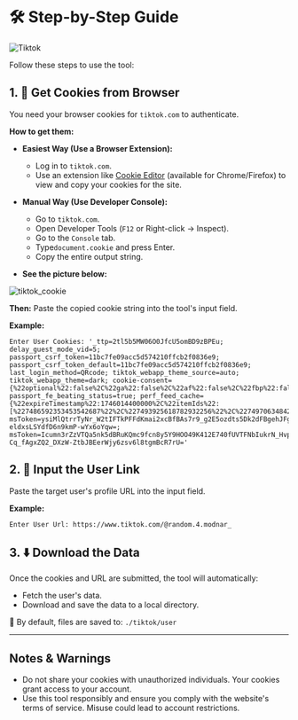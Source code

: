 
# 🛠️ Step-by-Step Guide

![Tiktok](https://github.com/user-attachments/assets/42e3cac9-2033-4254-89a3-a2f09259f1e4)


Follow these steps to use the tool:

## 1. 🔐 Get Cookies from Browser

You need your browser cookies for `tiktok.com` to authenticate.

**How to get them:**

*   **Easiest Way (Use a Browser Extension):**
    - Log in to `tiktok.com`.
    - Use an extension like [Cookie Editor](https://chromewebstore.google.com/detail/cookie-editor/hlkenndednhfkekhgcdicdfddnkalmdm) (available for Chrome/Firefox) to view and copy your cookies for the site.

*   **Manual Way (Use Developer Console):**
    - Go to `tiktok.com`.
    - Open Developer Tools (`F12` or Right-click -> Inspect).
    - Go to the `Console` tab.
    - Type`document.cookie` and press Enter.
    - Copy the entire output string.

*   **See the picture below:**

![tiktok_cookie](https://github.com/user-attachments/assets/c7d7ba46-a0fa-46c3-806a-1ddc9e82b8cb)


**Then:** Paste the copied cookie string into the tool's input field.

**Example:**
```text
Enter User Cookies: '_ttp=2tl5b5MW06O0JfcU5omBD9zBPEu; delay_guest_mode_vid=5; passport_csrf_token=11bc7fe09acc5d574210ffcb2f0836e9; passport_csrf_token_default=11bc7fe09acc5d574210ffcb2f0836e9; last_login_method=QRcode; tiktok_webapp_theme_source=auto; tiktok_webapp_theme=dark; cookie-consent={%22optional%22:false%2C%22ga%22:false%2C%22af%22:false%2C%22fbp%22:false%2C%22lip%22:false%2C%22bing%22:false%2C%22ttads%22:false%2C%22reddit%22:false%2C%22hubspot%22:false%2C%22version%22:%22v10%22}; passport_fe_beating_status=true; perf_feed_cache={%22expireTimestamp%22:1746014400000%2C%22itemIds%22:[%227486592353453542687%22%2C%227493925618782932256%22%2C%227497063484245413127%22]}; msToken=ysiMlQtrrTyNr_W2tIFTkPFFdKmai2xcBfBAs7r9_g2E5ozdts5Dk2dFBgehJFgqUWJFVfHNcNxHYI3FEHI1n5DPPABc4uvA36qQcov4laO_CTMw0m94-eldxsLSYdfD6n9kmP-wYx6oYqw=; msToken=Icumn3rZzVTQa5nk5dBRuKQmc9fcn8y5Y9HOO49K412E740fUVTFNbIukrN_HvpmVAvqK7YmwQtgTGGPi3uPf7JjEDSWi12PspN-Cq_fAgxZQ2_DXzW-ZtbJBEerWjy6zsv6l8tgmBcR7rU='
```

## 2. 🔗 Input the User Link

Paste the target user's profile URL into the input field.

**Example:**
```text
Enter User Url: https://www.tiktok.com/@random.4.modnar_
```

## 3. ⬇️ Download the Data

Once the cookies and URL are submitted, the tool will automatically:
*   Fetch the user's data.
*   Download and save the data to a local directory.

📁 By default, files are saved to: `./tiktok/user`

---

## Notes & Warnings

*   Do not share your cookies with unauthorized individuals. Your cookies grant access to your account.
*   Use this tool responsibly and ensure you comply with the website's terms of service. Misuse could lead to account restrictions.

